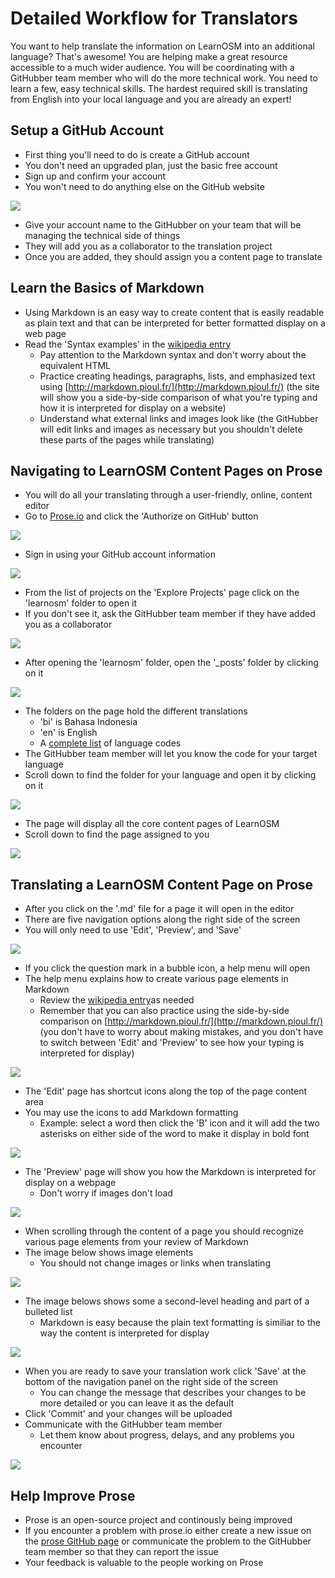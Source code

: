 
Detailed Workflow for Translators
=================================

You want to help translate the information on LearnOSM into an additional language? That's awesome! You are helping make a great resource accessible to a much wider audience. You will be coordinating with a GitHubber team member who will do the more technical work. You need to learn a few, easy technical skills. The hardest required skill is translating from English into your local language and you are already an expert!

Setup a GitHub Account
-----------------------

- First thing you'll need to do is create a GitHub account 
- You don't need an upgraded plan, just the basic free account 
- Sign up and confirm your account
- You won't need to do anything else on the GitHub website

![](https://raw.github.com/AmericanRedCross/Guides/master/TranslationWorkflow_LearnOSM/img/translator_github01.png)

- Give your account name to the GitHubber on your team that will be managing the technical side of things
- They will add you as a collaborator to the translation project
- Once you are added, they should assign you a content page to translate

Learn the Basics of Markdown
----------------------------

- Using Markdown is an easy way to create content that is easily readable as plain text and that can be interpreted for better formatted display on a web page
- Read the 'Syntax examples' in the [wikipedia entry](http://en.wikipedia.org/wiki/Markdown)
	- Pay attention to the Markdown syntax and don't worry about the equivalent HTML
    - Practice creating headings, paragraphs, lists, and emphasized text using [http://markdown.pioul.fr/](http://markdown.pioul.fr/) (the site will show you a side-by-side comparison of what you're typing and how it is interpreted for display on a website)
    - Understand what external links and images look like (the GitHubber will edit links and images as necessary but you shouldn't delete these parts of the pages while translating) 

Navigating to LearnOSM Content Pages on Prose
---------------------------------------------

- You will do all your translating through a user-friendly, online, content editor 
- Go to [Prose.io](http://prose.io/) and click the 'Authorize on GitHub' button

![](https://raw.github.com/AmericanRedCross/Guides/master/TranslationWorkflow_LearnOSM/img/prose_nav01.png)

- Sign in using your GitHub account information

![](https://raw.github.com/AmericanRedCross/Guides/master/TranslationWorkflow_LearnOSM/img/prose_nav02.png)

- From the list of projects on the 'Explore Projects' page click on the 'learnosm' folder to open it
- If you don't see it, ask the GitHubber team member if they have added you as a collaborator

![](https://raw.github.com/AmericanRedCross/Guides/master/TranslationWorkflow_LearnOSM/img/prose_nav03.png)

- After opening the 'learnosm' folder, open the '_posts' folder by clicking on it

![](https://raw.github.com/AmericanRedCross/Guides/master/TranslationWorkflow_LearnOSM/img/prose_nav04.png)

- The folders on the page hold the different translations
	- 'bi' is Bahasa Indonesia 
    - 'en' is English
    - A [complete list](http://www.loc.gov/standards/iso639-2/php/code_list.php) of language codes
- The GitHubber team member will let you know the code for your target language 
- Scroll down to find the folder for your language and open it by clicking on it

![](https://raw.github.com/AmericanRedCross/Guides/master/TranslationWorkflow_LearnOSM/img/prose_nav05.png)

- The page will display all the core content pages of LearnOSM
- Scroll down to find the page assigned to you

![](https://raw.github.com/AmericanRedCross/Guides/master/TranslationWorkflow_LearnOSM/img/prose_nav06.png)

Translating a LearnOSM Content Page on Prose
--------------------------------------------

- After you click on the '.md' file for a page it will open in the editor
- There are five navigation options along the right side of the screen
- You will only need to use 'Edit', 'Preview', and 'Save'

![](https://raw.github.com/AmericanRedCross/Guides/master/TranslationWorkflow_LearnOSM/img/prose_edit02.png)

- If you click the question mark in a bubble icon, a help menu will open
- The help menu explains how to create various page elements in Markdown
	- Review the [wikipedia entry](http://en.wikipedia.org/wiki/Markdown)as needed
    - Remember that you can also practice using the side-by-side comparison on [http://markdown.pioul.fr/](http://markdown.pioul.fr/) (you don't have to worry about making mistakes, and you don't have to switch between 'Edit' and 'Preview' to see how your typing is interpreted for display)

![](https://raw.github.com/AmericanRedCross/Guides/master/TranslationWorkflow_LearnOSM/img/prose_edit03.png)

- The 'Edit' page has shortcut icons along the top of the page content area 
- You may use the icons to add Markdown formatting
	- Example: select a word then click the 'B' icon and it will add the two asterisks on either side of the word to make it display in bold font

![](https://raw.github.com/AmericanRedCross/Guides/master/TranslationWorkflow_LearnOSM/img/prose_edit04.png)

- The 'Preview' page will show you how the Markdown is interpreted for display on a webpage
	- Don't worry if images don't load

![](https://raw.github.com/AmericanRedCross/Guides/master/TranslationWorkflow_LearnOSM/img/prose_edit05.png)

- When scrolling through the content of a page you should recognize various page elements from your review of Markdown
- The image below shows image elements
	- You should not change images or links when translating

![](https://raw.github.com/AmericanRedCross/Guides/master/TranslationWorkflow_LearnOSM/img/prose_edit06.png)

- The image belows shows some a second-level heading and part of a bulleted list
	- Markdown is easy because the plain text formatting is similiar to the way the content is interpreted for display

![](https://raw.github.com/AmericanRedCross/Guides/master/TranslationWorkflow_LearnOSM/img/prose_edit07.png)

- When you are ready to save your translation work click 'Save' at the bottom of the navigation panel on the right side of the screen
	- You can change the message that describes your changes to be more detailed or you can leave it as the default
- Click 'Commit' and your changes will be uploaded
- Communicate with the GitHubber team member
	- Let them know about progress, delays, and any problems you encounter

![](https://raw.github.com/AmericanRedCross/Guides/master/TranslationWorkflow_LearnOSM/img/prose_edit08.png)

Help Improve Prose
------------------

- Prose is an open-source project and continously being improved
- If you encounter a problem with prose.io either create a new issue on the [prose GitHub page](https://github.com/prose/prose/issues) or communicate the problem to the GitHubber team member so that they can report the issue
- Your feedback is valuable to the people working on Prose